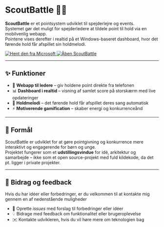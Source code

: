# ScoutBattle 🎯🔥

**ScoutBattle** er et pointsystem udviklet til spejderlejre og events.  
Systemet gør det muligt for spejderledere at tildele point til hold via en mobilvenlig webapp.  
Pointene vises derefter i realtid på et Windows-baseret dashboard, hvor det førende hold får afspillet sin holdmelodi.  

<a href="https://apps.microsoft.com/detail/9n9d20xdwrj0?hl=da-DK&gl=DK" target="_blank">
  <img src="https://get.microsoft.com/images/en-us%20dark.svg" alt="Hent den fra Microsoft">
</a>

<a href="https://scoutbattleapp.hegr.dk" target="_blank">
  <img src="[https://get.microsoft.com/images/en-us%20dark.svg](https://github.com/akhegr/ScoutBattle/blob/main/images/Open%20portal%20icon.png?raw=true)" alt="Åben ScoutBattle">
</a>

---

## ✨ Funktioner
- 📱 **Webapp til ledere** – giv holdene point direkte fra telefonen  
- 📊 **Dashboard i realtid** – visning af samlet score på storskærm med live opdateringer
- 🎵 **Holdmelodi** – det førende hold får afspillet deres sang automatisk
- ⚡ **Motiverende gamification** – skaber energi og konkurrenceånd

---

## 🎯 Formål
ScoutBattle er udviklet for at gøre pointgivning og konkurrence mere interaktivt og engagerende for børn og unge.  
Projektet fungerer som et **udstillingsvindue** for idé, arkitektur og samarbejde – ikke som et open source-projekt med fuld kildekode, da det pt. ligger i private projekter.

---

## 🤝 Bidrag og feedback
Hvis du har idéer eller forbedringer, er du velkommen til at kontakte mig gennem en af nedenstående muligheder
- 📌 Oprette *issues* med forslag til forbedringer eller idéer  
- 💡 Bidrage med feedback om funktionalitet eller brugeroplevelse  
- ✉️ Kontakte udvikleren, hvis du vil høre mere om teknologien bag  
